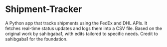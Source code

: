 # Shipment-Tracker
A Python app that tracks shipments using the FedEx and DHL APIs. It fetches real-time status updates and logs them into a CSV file. Based on the original work by sahibgaba1, with edits tailored to specific needs. Credit to sahibgaba1 for the foundation.
